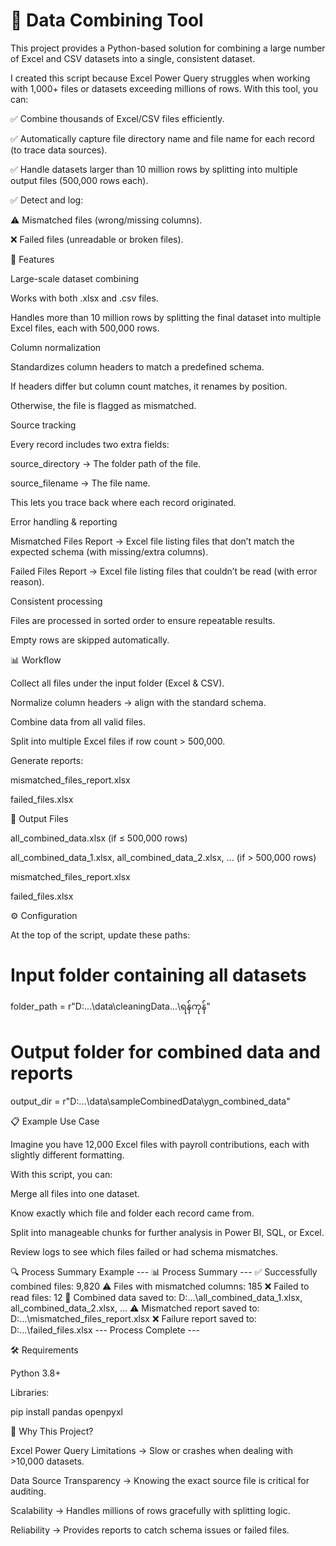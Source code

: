 # 📂 Data Combining Tool

This project provides a Python-based solution for combining a large number of Excel and CSV datasets into a single, consistent dataset.

I created this script because Excel Power Query struggles when working with 1,000+ files or datasets exceeding millions of rows. With this tool, you can:

✅ Combine thousands of Excel/CSV files efficiently.

✅ Automatically capture file directory name and file name for each record (to trace data sources).

✅ Handle datasets larger than 10 million rows by splitting into multiple output files (500,000 rows each).

✅ Detect and log:

⚠️ Mismatched files (wrong/missing columns).

❌ Failed files (unreadable or broken files).

🚀 Features

Large-scale dataset combining

Works with both .xlsx and .csv files.

Handles more than 10 million rows by splitting the final dataset into multiple Excel files, each with 500,000 rows.

Column normalization

Standardizes column headers to match a predefined schema.

If headers differ but column count matches, it renames by position.

Otherwise, the file is flagged as mismatched.

Source tracking

Every record includes two extra fields:

source_directory → The folder path of the file.

source_filename → The file name.

This lets you trace back where each record originated.

Error handling & reporting

Mismatched Files Report → Excel file listing files that don’t match the expected schema (with missing/extra columns).

Failed Files Report → Excel file listing files that couldn’t be read (with error reason).

Consistent processing

Files are processed in sorted order to ensure repeatable results.

Empty rows are skipped automatically.

📊 Workflow

Collect all files under the input folder (Excel & CSV).

Normalize column headers → align with the standard schema.

Combine data from all valid files.

Split into multiple Excel files if row count > 500,000.

Generate reports:

mismatched_files_report.xlsx

failed_files.xlsx

📁 Output Files

all_combined_data.xlsx (if ≤ 500,000 rows)

all_combined_data_1.xlsx, all_combined_data_2.xlsx, ... (if > 500,000 rows)

mismatched_files_report.xlsx

failed_files.xlsx

⚙️ Configuration

At the top of the script, update these paths:

# Input folder containing all datasets
folder_path = r"D:\...\data\cleaningData\...\ရန်ကုန်"

# Output folder for combined data and reports
output_dir = r"D:\...\data\sampleCombinedData\ygn_combined_data"

📋 Example Use Case

Imagine you have 12,000 Excel files with payroll contributions, each with slightly different formatting.

With this script, you can:

Merge all files into one dataset.

Know exactly which file and folder each record came from.

Split into manageable chunks for further analysis in Power BI, SQL, or Excel.

Review logs to see which files failed or had schema mismatches.

🔍 Process Summary Example
--- 📊 Process Summary ---
✅ Successfully combined files: 9,820
⚠️ Files with mismatched columns: 185
❌ Failed to read files: 12
📁 Combined data saved to: D:\...\all_combined_data_1.xlsx, all_combined_data_2.xlsx, ...
⚠️ Mismatched report saved to: D:\...\mismatched_files_report.xlsx
❌ Failure report saved to: D:\...\failed_files.xlsx
--- Process Complete ---

🛠️ Requirements

Python 3.8+

Libraries:

pip install pandas openpyxl

🌟 Why This Project?

Excel Power Query Limitations → Slow or crashes when dealing with >10,000 datasets.

Data Source Transparency → Knowing the exact source file is critical for auditing.

Scalability → Handles millions of rows gracefully with splitting logic.

Reliability → Provides reports to catch schema issues or failed files.
